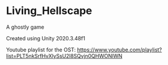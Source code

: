 # Living_Hellscape
A ghostly game

Created using Unity 2020.3.48f1

Youtube playlist for the OST:
https://www.youtube.com/playlist?list=PLT5nkSrfHvXlySsU2l8SQvjn0QHWONlWN
